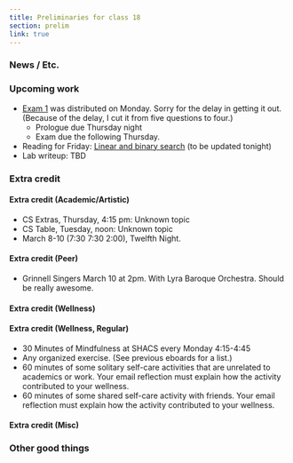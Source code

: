 ```yaml
---
title: Preliminaries for class 18
section: prelim
link: true
---
```

### News / Etc.

### Upcoming work

* [Exam 1](../exams/exam01) was distributed on Monday. Sorry for the delay 
  in getting it out.  (Because of the delay, I cut it from five questions
  to four.)
    * Prologue due Thursday night
    * Exam due the following Thursday.
* Reading for Friday: 
  [Linear and binary search](../readings/searching)
  (to be updated tonight)
* Lab writeup: TBD

### Extra credit

#### Extra credit (Academic/Artistic)

* CS Extras, Thursday, 4:15 pm: Unknown topic
* CS Table, Tuesday, noon: Unknown topic
* March 8-10 (7:30 7:30 2:00), Twelfth Night.  

#### Extra credit (Peer)

* Grinnell Singers March 10 at 2pm.  With Lyra Baroque Orchestra.
  Should be really awesome.

#### Extra credit (Wellness)

#### Extra credit (Wellness, Regular)

* 30 Minutes of Mindfulness at SHACS every Monday 4:15-4:45
* Any organized exercise.  (See previous eboards for a list.)
* 60 minutes of some solitary self-care activities that are unrelated to 
  academics or work.  Your email reflection must explain how
  the activity contributed to your wellness.
* 60 minutes of some shared self-care activity with friends.  Your email 
  reflection must explain how the activity contributed to your wellness.

#### Extra credit (Misc)

### Other good things

